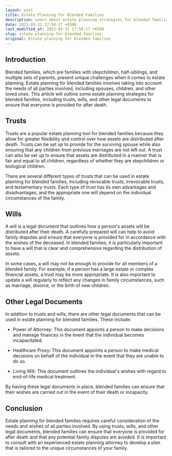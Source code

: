 ```yaml
---
layout: post
title: Estate Planning for Blended Families
description: Learn about estate planning strategies for blended families, including trusts, wills, and other legal documents to ensure that everyone is provided for after death.
date: 2023-03-31 17:50:17 +0300
last_modified_at: 2023-03-31 17:50:17 +0300
slug: estate-planning-for-blended-families
original: Estate planning for blended families
---
```

## Introduction

Blended families, which are families with stepchildren, half-siblings, and multiple sets of parents, present unique challenges when it comes to estate planning. Estate planning for blended families involves taking into account the needs of all parties involved, including spouses, children, and other loved ones. This article will outline some estate planning strategies for blended families, including trusts, wills, and other legal documents to ensure that everyone is provided for after death.

## Trusts

Trusts are a popular estate planning tool for blended families because they allow for greater flexibility and control over how assets are distributed after death. Trusts can be set up to provide for the surviving spouse while also ensuring that any children from previous marriages are not left out. A trust can also be set up to ensure that assets are distributed in a manner that is fair and equal to all children, regardless of whether they are stepchildren or biological children.

There are several different types of trusts that can be used in estate planning for blended families, including revocable trusts, irrevocable trusts, and testamentary trusts. Each type of trust has its own advantages and disadvantages, and the appropriate one will depend on the individual circumstances of the family.

## Wills

A will is a legal document that outlines how a person's assets will be distributed after their death. A carefully prepared will can help to avoid family disputes and ensure that everyone is provided for in accordance with the wishes of the deceased. In blended families, it is particularly important to have a will that is clear and comprehensive regarding the distribution of assets.

In some cases, a will may not be enough to provide for all members of a blended family. For example, if a person has a large estate or complex financial assets, a trust may be more appropriate. It is also important to update a will regularly to reflect any changes in family circumstances, such as marriage, divorce, or the birth of new children.

## Other Legal Documents

In addition to trusts and wills, there are other legal documents that can be used in estate planning for blended families. These include:

- Power of Attorney: This document appoints a person to make decisions and manage finances in the event that the individual becomes incapacitated.

- Healthcare Proxy: This document appoints a person to make medical decisions on behalf of the individual in the event that they are unable to do so.

- Living Will: This document outlines the individual's wishes with regard to end-of-life medical treatment.

By having these legal documents in place, blended families can ensure that their wishes are carried out in the event of their death or incapacity.

## Conclusion

Estate planning for blended families requires careful consideration of the needs and wishes of all parties involved. By using trusts, wills, and other legal documents, blended families can ensure that everyone is provided for after death and that any potential family disputes are avoided. It is important to consult with an experienced estate planning attorney to develop a plan that is tailored to the unique circumstances of your family.